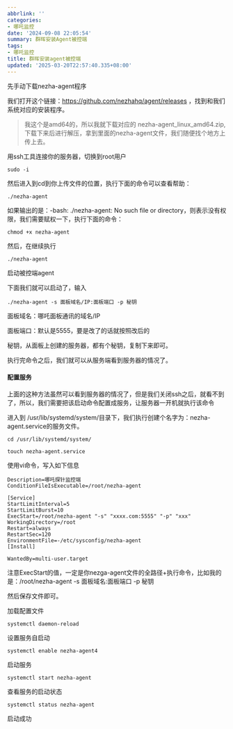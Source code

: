 ```yaml
---
abbrlink: ''
categories:
- 哪吒监控
date: '2024-09-08 22:05:54'
summary: 群晖安装Agent被控端
tags:
- 哪吒监控
title: 群晖安装agent被控端
updated: '2025-03-20T22:57:40.335+08:00'
---
```

先手动下载nezha-agent程序

我们打开这个链接：https://github.com/nezhahq/agent/releases ，找到和我们系统对应的安装程序。

> 我这个是amd64的，所以我就下载对应的 nezha-agent_linux_amd64.zip,下载下来后进行解压，拿到里面的nezha-agent文件，我们随便找个地方上传上去。

用ssh工具连接你的服务器，切换到root用户

```
sudo -i
```

然后进入到cd到你上传文件的位置，执行下面的命令可以查看帮助：

```
./nezha-agent 
```

如果输出的是：-bash: ./nezha-agent: No such file or directory，则表示没有权限，我们需要赋权一下，执行下面的命令：

```
chmod +x nezha-agent
```

然后，在继续执行

```
./nezha-agent
```

启动被控端agent

下面我们就可以启动了，输入

```
./nezha-agent -s 面板域名/IP:面板端口 -p 秘钥
```

面板域名：哪吒面板通讯的域名/IP

面板端口：默认是5555，要是改了的话就按照改后的

秘钥，从面板上创建的服务器，都有个秘钥，复制下来即可。

执行完命令之后，我们就可以从服务端看到服务器的情况了。

#### 配置服务

上面的这种方法虽然可以看到服务器的情况了，但是我们关闭ssh之后，就看不到了，所以，我们需要把该启动命令配置成服务，让服务器一开机就执行该命令

进入到 /usr/lib/systemd/system/目录下，我们执行创建个名字为：nezha-agent.service的服务文件。

```
cd /usr/lib/systemd/system/
```

```
touch nezha-agent.service
```

使用vi命令，写入如下信息

```
Description=哪吒探针监控端
ConditionFileIsExecutable=/root/nezha-agent

[Service]
StartLimitInterval=5
StartLimitBurst=10
ExecStart=/root/nezha-agent "-s" "xxxx.com:5555" "-p" "xxx"
WorkingDirectory=/root
Restart=always
RestartSec=120
EnvironmentFile=-/etc/sysconfig/nezha-agent
[Install]

WantedBy=multi-user.target
```

注意ExecStart的值，一定是你nezga-agent文件的全路径+执行命令，比如我的是：/root/nezha-agent -s 面板域名:面板端口 -p 秘钥

然后保存文件即可。

加载配置文件

```
systemctl daemon-reload
```

设置服务自启动

```
systemctl enable nezha-agent4
```

启动服务

```
systemctl start nezha-agent
```

查看服务的启动状态

```
systemctl status nezha-agent
```

启动成功
